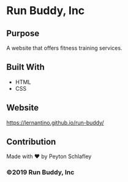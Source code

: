 # Run Buddy, Inc

## Purpose
A website that offers fitness training services.

## Built With 
* HTML
* CSS

## Website
https://lernantino.github.io/run-buddy/

## Contribution 
Made with ❤️ by Peyton Schlafley

### ©️2019 Run Buddy, Inc 
